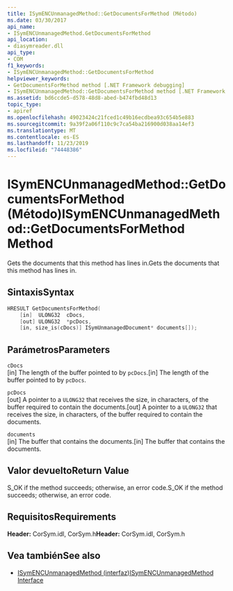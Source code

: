 ```yaml
---
title: ISymENCUnmanagedMethod::GetDocumentsForMethod (Método)
ms.date: 03/30/2017
api_name:
- ISymENCUnmanagedMethod.GetDocumentsForMethod
api_location:
- diasymreader.dll
api_type:
- COM
f1_keywords:
- ISymENCUnmanagedMethod::GetDocumentsForMethod
helpviewer_keywords:
- GetDocumentsForMethod method [.NET Framework debugging]
- ISymENCUnmanagedMethod::GetDocumentsForMethod method [.NET Framework debugging]
ms.assetid: bd6ccde5-d578-48d8-abed-b474fbd48d13
topic_type:
- apiref
ms.openlocfilehash: 49023424c21fced1c49b16ecdbea93c654b5e883
ms.sourcegitcommit: 9a39f2a06f110c9c7ca54ba216900d038aa14ef3
ms.translationtype: MT
ms.contentlocale: es-ES
ms.lasthandoff: 11/23/2019
ms.locfileid: "74448386"
---
```

# <a name="isymencunmanagedmethodgetdocumentsformethod-method"></a><span data-ttu-id="7413c-102">ISymENCUnmanagedMethod::GetDocumentsForMethod (Método)</span><span class="sxs-lookup"><span data-stu-id="7413c-102">ISymENCUnmanagedMethod::GetDocumentsForMethod Method</span></span>
<span data-ttu-id="7413c-103">Gets the documents that this method has lines in.</span><span class="sxs-lookup"><span data-stu-id="7413c-103">Gets the documents that this method has lines in.</span></span>  
  
## <a name="syntax"></a><span data-ttu-id="7413c-104">Sintaxis</span><span class="sxs-lookup"><span data-stu-id="7413c-104">Syntax</span></span>  
  
```cpp  
HRESULT GetDocumentsForMethod(  
    [in]  ULONG32  cDocs,  
    [out] ULONG32  *pcDocs,   
    [in, size_is(cDocs)] ISymUnmanagedDocument* documents[]);  
```  
  
## <a name="parameters"></a><span data-ttu-id="7413c-105">Parámetros</span><span class="sxs-lookup"><span data-stu-id="7413c-105">Parameters</span></span>  
 `cDocs`  
 <span data-ttu-id="7413c-106">[in] The length of the buffer pointed to by `pcDocs`.</span><span class="sxs-lookup"><span data-stu-id="7413c-106">[in] The length of the buffer pointed to by `pcDocs`.</span></span>  
  
 `pcDocs`  
 <span data-ttu-id="7413c-107">[out] A pointer to a `ULONG32` that receives the size, in characters, of the buffer required to contain the documents.</span><span class="sxs-lookup"><span data-stu-id="7413c-107">[out] A pointer to a `ULONG32` that receives the size, in characters, of the buffer required to contain the documents.</span></span>  
  
 `documents`  
 <span data-ttu-id="7413c-108">[in] The buffer that contains the documents.</span><span class="sxs-lookup"><span data-stu-id="7413c-108">[in] The buffer that contains the documents.</span></span>  
  
## <a name="return-value"></a><span data-ttu-id="7413c-109">Valor devuelto</span><span class="sxs-lookup"><span data-stu-id="7413c-109">Return Value</span></span>  
 <span data-ttu-id="7413c-110">S_OK if the method succeeds; otherwise, an error code.</span><span class="sxs-lookup"><span data-stu-id="7413c-110">S_OK if the method succeeds; otherwise, an error code.</span></span>  
  
## <a name="requirements"></a><span data-ttu-id="7413c-111">Requisitos</span><span class="sxs-lookup"><span data-stu-id="7413c-111">Requirements</span></span>  
 <span data-ttu-id="7413c-112">**Header:** CorSym.idl, CorSym.h</span><span class="sxs-lookup"><span data-stu-id="7413c-112">**Header:** CorSym.idl, CorSym.h</span></span>  
  
## <a name="see-also"></a><span data-ttu-id="7413c-113">Vea también</span><span class="sxs-lookup"><span data-stu-id="7413c-113">See also</span></span>

- [<span data-ttu-id="7413c-114">ISymENCUnmanagedMethod (interfaz)</span><span class="sxs-lookup"><span data-stu-id="7413c-114">ISymENCUnmanagedMethod Interface</span></span>](../../../../docs/framework/unmanaged-api/diagnostics/isymencunmanagedmethod-interface.md)
